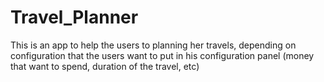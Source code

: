 # Travel_Planner
This is an app to help the users to planning her travels, depending on configuration that the users want to put in his configuration panel (money that want to spend, duration of the travel, etc)
